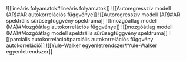 ![[lineáris folyamatok#lineáris folyamatok]]
![[Autoregresszív modell (AR)#AR autokorrelációs függvénye]]
![[Autoregresszív modell (AR)#AR spektrális sűrűségfüggvény spektruma]]
![[mozgóátlag modell (MA)#Mozgóátlag autokorrelációs függvénye]]
![[mozgóátlag modell (MA)#Mozgóátlag modell spektrális sűrűségfüggvény spektruma]]
![[parciális autokorreláció#parciális autokorrelációs függvény autokorreláció]]
![[Yule-Walker egyenletrendszer#Yule-Walker egyenletrendszer]]
